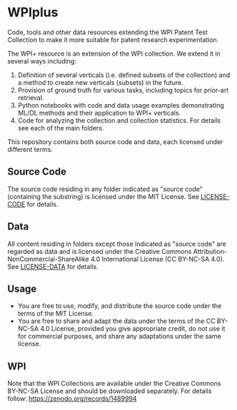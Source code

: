 # WPIplus
Code, tools and other data resources extending the WPI Patent Test Collection to make it more suitable for patent research experimentation.

The WPI+ resource is an extension of the WPI collection. We extend it in several ways including:
1.	Definition of several verticals (i.e. defined subsets of the collection) and a method to create new verticals (subsets) in the future.
2.	Provision of ground truth for various tasks, including topics for prior-art retrieval.
3.	Python notebooks with code and data usage examples demonstrating ML/DL methods and their application to WPI+ verticals.
4.	Code for analyzing the collection and collection statistics.
For details see each of the main folders.

This repository contains both source code and data, each licensed under different terms.

## Source Code
The source code residing in any folder indicated as "source code" (containing the substring) is licensed under the MIT License. See [LICENSE-CODE](LICENSE-CODE) for details.

## Data
All content residing in folders except those indicated as "source code" are regarded as data and is licensed under the Creative Commons Attribution-NonCommercial-ShareAlike 4.0 International License (CC BY-NC-SA 4.0). See [LICENSE-DATA](LICENSE-DATA) for details.

## Usage
- You are free to use, modify, and distribute the source code under the terms of the MIT License.
- You are free to share and adapt the data under the terms of the CC BY-NC-SA 4.0 License, provided you give appropriate credit, do not use it for commercial purposes, and share any adaptations under the same license.

## WPI
Note that the WPI Collections are available under the Creative Commons BY-NC-SA License and should be downloaded separately.
For details follow: https://zenodo.org/records/1489994